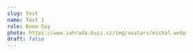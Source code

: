 ```yaml
---
slug: test
name: Test 1
role: Boom Guy
photo: https://www.zahrada-bozi.cz/img/avatars/michal.webp
draft: false
---
```

